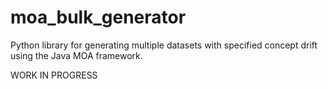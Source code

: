 # moa_bulk_generator
Python library for generating multiple datasets with specified concept drift using the Java MOA framework.

WORK IN PROGRESS
